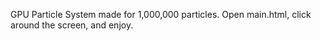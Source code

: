 GPU Particle System made for 1,000,000 particles. Open main.html, click around the screen, and enjoy.
